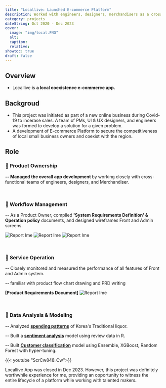 ```yaml
---
title: "Locallive: Launched E-commerce Platform"
description: Worked with engineers, designers, merchandisers as a cross-functional team.
category: projects
dateString: Oct 2020 - Dec 2023
cover:
  image: "img/local.PNG"
  alt:
  caption:
  relative: 
showtoc: true
draft: false
---
```


## Overview
- Locallive is **a local coexistence e-commerce app.**

## Backgroud
- This project was initiated as part of a new online business during Covid-19 to incerase sales. 
A team of PMs, UI & UX designers, and engineers was formed to develop a solution for a given problem.
- A development of E-commerce Platform to secure the competitiveness of local small business owners and coexist with the region.
&nbsp;

## Role

### 🔹 Product Ownership

**-- Managed the overall app development** by working closely with cross-functional teams of engineers, designers, and Merchandiser.

&nbsp;
### 🔹 **Workflow Management**

-- As a Product Owner, compiled **'System Requirements Definition' & Operation policy** documents, and designed wireframes Front and Admin screens.

![Report Ime](/img/xmind.PNG)
![Report Ime](/img/order.PNG)
![Report Ime](/img/userflow.PNG)

&nbsp;

### 🔹 **Service Operation**

-- Closely monitored and measured the performance of all features of Front and Admin system.

-- familiar with product flow chart drawing and PRD writing

**[Product Requirements Document]**
![Report Ime](/img/prd.PNG)

&nbsp;

### 🔹 **Data Analysis & Modeling**

-- Analyzed [**spending patterns**](https://github.com/PikalounJM/E-commerce-Modeling/blob/main/Order%20pattern.ipynb) of Korea's Traditional liquor.

-- Built a [**sentiment analysis**](https://github.com/PikalounJM/E-commerce-Modeling/blob/main/reveiw_%EA%B0%90%EC%84%B1%EB%B6%84%EC%84%9D.R) model using review data in R.

-- Built [**Customer classification**](https://github.com/PikalounJM/E-commerce-Modeling/blob/main/Locallive_%20Customer%20classification.ipynb) model using Ensemble, XGBoost, Random Forest with hyper-tuning.

{{< youtube "ScrCw848_Cw">}}
&nbsp;

Locallive App was closed in Dec 2023. However, this project was definitely worthwhile experience for me, providing an opportunity to witness the entire lifecycle of a platform while working with talented makers.